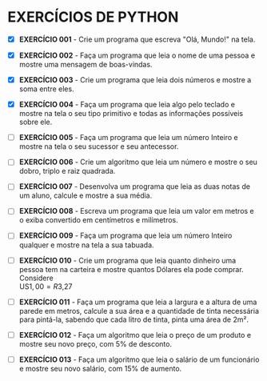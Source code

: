 # EXERCÍCIOS DE PYTHON

- [x] **EXERCÍCIO 001** - Crie um programa que escreva "Olá, Mundo!" na tela.

- [x] **EXERCÍCIO 002** - Faça um programa que leia o nome de uma pessoa e mostre uma mensagem de boas-vindas.

- [x] **EXERCÍCIO 003** - Crie um programa que leia dois números e mostre a soma entre eles.

- [x] **EXERCÍCIO 004** - Faça um programa que leia algo pelo teclado e mostre na tela o seu tipo primitivo e todas as informações possíveis sobre ele.

- [ ] **EXERCÍCIO 005** - Faça um programa que leia um número Inteiro e mostre na tela o seu sucessor e seu antecessor.

- [ ] **EXERCÍCIO 006** - Crie um algoritmo que leia um número e mostre o seu dobro, triplo e raiz quadrada.

- [ ] **EXERCÍCIO 007** - Desenvolva um programa que leia as duas notas de um aluno, calcule e mostre a sua média.

- [ ] **EXERCÍCIO 008** - Escreva um programa que leia um valor em metros e o exiba convertido em centímetros e milímetros.

- [ ] **EXERCÍCIO 009** - Faça um programa que leia um número Inteiro qualquer e mostre na tela a sua tabuada.

- [ ] **EXERCÍCIO 010** - Crie um programa que leia quanto dinheiro uma pessoa tem na carteira e mostre quantos Dólares ela pode comprar.  
Considere  
US$1,00 = R$3,27

- [ ] **EXERCÍCIO 011** - Faça um programa que leia a largura e a altura de uma parede em metros, calcule a sua área e a quantidade de tinta necessária para pintá-la, sabendo que cada litro de tinta, pinta uma área de 2m².

- [ ] **EXERCÍCIO 012** - Faça um algoritmo que leia o preço de um produto e mostre seu novo preço, com 5% de desconto.

- [ ] **EXERCÍCIO 013** - Faça um algoritmo que leia o salário de um funcionário e mostre seu novo salário, com 15% de aumento.
